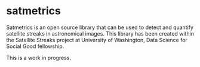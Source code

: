 satmetrics
==========

Satmetrics is an open source library that can be used to detect and quantify satellite streaks in astronomical images. 
This library has been created within the Satellite Streaks project at University of Washington, Data Science for Social Good fellowship.


This is a work in progress. 


